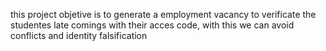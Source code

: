 this project objetive is to generate a employment vacancy to verificate the studentes late comings with their acces code, with this we can avoid conflicts and identity falsification
